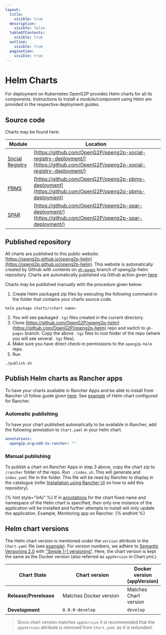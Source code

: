 ```yaml
---
layout:
  title:
    visible: true
  description:
    visible: false
  tableOfContents:
    visible: true
  outline:
    visible: true
  pagination:
    visible: true
---
```


# Helm Charts

For deployment on Kubernetes OpenG2P provides Helm charts for all its components. Instructions to install a module/component using Helm are provided in the respective deployment guides.&#x20;

## Source code&#x20;

Charts may be found here:

| Module                                 | Location                                                                                                                         |
| -------------------------------------- | -------------------------------------------------------------------------------------------------------------------------------- |
| [Social Registry](../social-registry/) | [https://github.com/OpenG2P/openg2p-social-registry-deployment/](https://github.com/OpenG2P/openg2p-social-registry-deployment/) |
| [PBMS](../pbms/)                       | [https://github.com/OpenG2P/openg2p-pbms-deployment](https://github.com/OpenG2P/openg2p-pbms-deployment)                         |
| [SPAR](../spar/)                       | [https://github.com/OpenG2P/openg2p-spar-deployment/](https://github.com/OpenG2P/openg2p-spar-deployment/)                       |

## Published repository

All charts are published to this public website: [https://openg2p.github.io/openg2p-helm](https://openg2p.github.io/openg2p-helm). This website is automatically created by Github with contents on [`gh-pages`](https://github.com/OpenG2P/openg2p-helm/tree/gh-pages) branch of openg2p-helm repository. Charts are automatically published via Github action given [here](https://github.com/OpenG2P/openg2p-deployment/blob/main/.github/workflows/push\_trigger.yml).

Charts may be published manually with the procedure given below:

1. &#x20;Create Helm packaged zip files by executing the following command in the folder that contains your charts source code.

```
helm package charts/<chart name>
```

2. You will see packaged `.tgz` files created in the current directory.
3. Clone [https://github.com/OpenG2P/openg2p-helm](https://github.com/OpenG2P/openg2p-helm) repo and switch to `gh-pages` branch. Copy the above `.tgz` files to root folder of the repo (where you will see several `.tgz` files).&#x20;
4. Make sure you have direct check-in permissions to the `openg2p-helm` repo.
5. Run&#x20;

```
./publish.sh
```

## Publish Helm charts as Rancher apps

To have your charts available in Rancher Apps and be able to install from Rancher UI follow guide given [here](https://ranchermanager.docs.rancher.com/how-to-guides/new-user-guides/helm-charts-in-rancher/create-apps).  See [example](https://github.com/OpenG2P/openg2p-social-registry-deployment/tree/develop/charts/openg2p-social-registry) of Helm chart configured for Rancher.

### Automatic publishing

To have your chart published automatically to be available in Rancher, add the following annotation to `Chart.yaml` in your helm chart.

```yaml
annotations:
  openg2p.org/add-to-rancher: ""
```

### Manual publishing

To publish a chart on Rancher Apps in step 3 above, copy the chart zip to  `/rancher` folder of the repo.  Run `./index.sh.`This will generate and `index.yaml` file in the folder. This file will be read by Rancher to display in the catalogue (refer [Installation using Rancher UI](../spar/deployment.md#installation-using-rancher-ui) on how to add this repository).&#x20;

{% hint style="info" %}
If in [annotations](https://ranchermanager.docs.rancher.com/how-to-guides/new-user-guides/helm-charts-in-rancher/create-apps#chartyaml-annotations) for the chart fixed name and namespace of the Helm chart is specified, then only one instance of the application will be installed and further attempts to install will only update the application. Example, Monitoring app on Rancher.
{% endhint %}

## Helm chart versions

The Helm chart version is mentioned under the `version` attribute in the `Chart.yaml` file (see [example](https://github.com/OpenG2P/openg2p-spar-deployment/blob/1.0.0/charts/spar/Chart.yaml)).  For version numbers, we adhere to [Semantic Versioning 2.0](https://semver.org/spec/v2.0.0.html) with ["Simple 1-1 versioning"](https://codefresh.io/docs/docs/ci-cd-guides/helm-best-practices/#simple-1-1-versioning).  Here, the chart version is kept the same as the Docker version (also referred as `appVersion` in Chart.yml.). &#x20;

<table><thead><tr><th width="166">Chart State</th><th width="245">Chart version</th><th>Docker version (appVersion)</th></tr></thead><tbody><tr><td><strong>Release/Prerelease</strong></td><td>Matches Docker version</td><td>Matches Chart version</td></tr><tr><td><strong>Development</strong></td><td><code>0.0.0-develop</code></td><td><code>develop</code></td></tr></tbody></table>

> Since chart version matches `appVersion` it is recommended that the `appVersion` attribute is removed from `Chart.yaml` as it is redundant.



